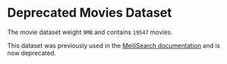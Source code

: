 # Deprecated Movies Dataset

The movie dataset weight `9MB` and contains `19547` movies.

This dataset was previously used in the [MeiliSearch documentation](https://docs.meilisearch.com/) and is now deprecated.
